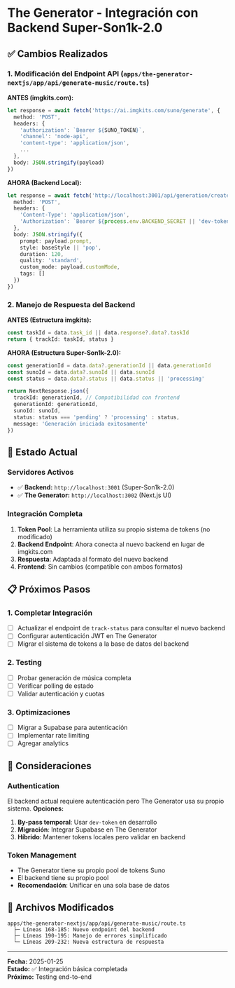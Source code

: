 # The Generator - Integración con Backend Super-Son1k-2.0

## ✅ Cambios Realizados

### 1. **Modificación del Endpoint API** (`apps/the-generator-nextjs/app/api/generate-music/route.ts`)

**ANTES (imgkits.com):**
```typescript
let response = await fetch('https://ai.imgkits.com/suno/generate', {
  method: 'POST',
  headers: {
    'authorization': `Bearer ${SUNO_TOKEN}`,
    'channel': 'node-api',
    'content-type': 'application/json',
    ...
  },
  body: JSON.stringify(payload)
})
```

**AHORA (Backend Local):**
```typescript
let response = await fetch('http://localhost:3001/api/generation/create', {
  method: 'POST',
  headers: {
    'Content-Type': 'application/json',
    'Authorization': `Bearer ${process.env.BACKEND_SECRET || 'dev-token'}`
  },
  body: JSON.stringify({
    prompt: payload.prompt,
    style: baseStyle || 'pop',
    duration: 120,
    quality: 'standard',
    custom_mode: payload.customMode,
    tags: []
  })
})
```

### 2. **Manejo de Respuesta del Backend**

**ANTES (Estructura imgkits):**
```typescript
const taskId = data.task_id || data.response?.data?.taskId
return { trackId: taskId, status }
```

**AHORA (Estructura Super-Son1k-2.0):**
```typescript
const generationId = data.data?.generationId || data.generationId
const sunoId = data.data?.sunoId || data.sunoId
const status = data.data?.status || data.status || 'processing'

return NextResponse.json({ 
  trackId: generationId, // Compatibilidad con frontend
  generationId: generationId,
  sunoId: sunoId,
  status: status === 'pending' ? 'processing' : status,
  message: 'Generación iniciada exitosamente'
})
```

## 🔧 Estado Actual

### Servidores Activos
- ✅ **Backend:** `http://localhost:3001` (Super-Son1k-2.0)
- ✅ **The Generator:** `http://localhost:3002` (Next.js UI)

### Integración Completa
1. **Token Pool**: La herramienta utiliza su propio sistema de tokens (no modificado)
2. **Backend Endpoint**: Ahora conecta al nuevo backend en lugar de imgkits.com
3. **Respuesta**: Adaptada al formato del nuevo backend
4. **Frontend**: Sin cambios (compatible con ambos formatos)

## 📋 Próximos Pasos

### 1. **Completar Integración**
- [ ] Actualizar el endpoint de `track-status` para consultar el nuevo backend
- [ ] Configurar autenticación JWT en The Generator
- [ ] Migrar el sistema de tokens a la base de datos del backend

### 2. **Testing**
- [ ] Probar generación de música completa
- [ ] Verificar polling de estado
- [ ] Validar autenticación y cuotas

### 3. **Optimizaciones**
- [ ] Migrar a Supabase para autenticación
- [ ] Implementar rate limiting
- [ ] Agregar analytics

## 🚨 Consideraciones

### Authentication
El backend actual requiere autenticación pero The Generator usa su propio sistema. **Opciones:**
1. **By-pass temporal**: Usar `dev-token` en desarrollo
2. **Migración**: Integrar Supabase en The Generator
3. **Híbrido**: Mantener tokens locales pero validar en backend

### Token Management
- The Generator tiene su propio pool de tokens Suno
- El backend tiene su propio pool
- **Recomendación**: Unificar en una sola base de datos

## 📝 Archivos Modificados

```
apps/the-generator-nextjs/app/api/generate-music/route.ts
  ├─ Líneas 168-185: Nuevo endpoint del backend
  ├─ Líneas 190-195: Manejo de errores simplificado
  └─ Líneas 209-232: Nueva estructura de respuesta
```

---

**Fecha:** 2025-01-25  
**Estado:** ✅ Integración básica completada  
**Próximo:** Testing end-to-end

